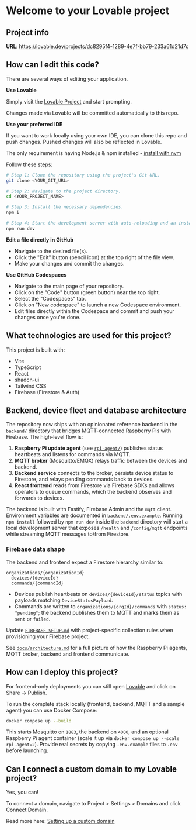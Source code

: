 # Welcome to your Lovable project

## Project info

**URL**: https://lovable.dev/projects/dc8295f4-1289-4e7f-bb79-233a61d21d7c

## How can I edit this code?

There are several ways of editing your application.

**Use Lovable**

Simply visit the [Lovable Project](https://lovable.dev/projects/dc8295f4-1289-4e7f-bb79-233a61d21d7c) and start prompting.

Changes made via Lovable will be committed automatically to this repo.

**Use your preferred IDE**

If you want to work locally using your own IDE, you can clone this repo and push changes. Pushed changes will also be reflected in Lovable.

The only requirement is having Node.js & npm installed - [install with nvm](https://github.com/nvm-sh/nvm#installing-and-updating)

Follow these steps:

```sh
# Step 1: Clone the repository using the project's Git URL.
git clone <YOUR_GIT_URL>

# Step 2: Navigate to the project directory.
cd <YOUR_PROJECT_NAME>

# Step 3: Install the necessary dependencies.
npm i

# Step 4: Start the development server with auto-reloading and an instant preview.
npm run dev
```

**Edit a file directly in GitHub**

- Navigate to the desired file(s).
- Click the "Edit" button (pencil icon) at the top right of the file view.
- Make your changes and commit the changes.

**Use GitHub Codespaces**

- Navigate to the main page of your repository.
- Click on the "Code" button (green button) near the top right.
- Select the "Codespaces" tab.
- Click on "New codespace" to launch a new Codespace environment.
- Edit files directly within the Codespace and commit and push your changes once you're done.

## What technologies are used for this project?

This project is built with:

- Vite
- TypeScript
- React
- shadcn-ui
- Tailwind CSS
- Firebase (Firestore & Auth)

## Backend, device fleet and database architecture

The repository now ships with an opinionated reference backend in the [`backend/`](backend/) directory that bridges MQTT-connected Raspberry Pis with Firebase. The high-level flow is:

1. **Raspberry Pi update agent** (see [`rpi-agent/`](rpi-agent/)) publishes status heartbeats and listens for commands via MQTT.
2. **MQTT broker** (Mosquitto/EMQX) relays traffic between the devices and backend.
3. **Backend service** connects to the broker, persists device status to Firestore, and relays pending commands back to devices.
4. **React frontend** reads from Firestore via Firebase SDKs and allows operators to queue commands, which the backend observes and forwards to devices.

The backend is built with Fastify, Firebase Admin and the `mqtt` client. Environment variables are documented in [`backend/.env.example`](backend/.env.example). Running `npm install` followed by `npm run dev` inside the `backend` directory will start a local development server that exposes `/health` and `/config/mqtt` endpoints while streaming MQTT messages to/from Firestore.

### Firebase data shape

The backend and frontend expect a Firestore hierarchy similar to:

```
organizations/{organizationId}
  devices/{deviceId}
  commands/{commandId}
```

- Devices publish heartbeats on `devices/{deviceId}/status` topics with payloads matching `DeviceStatusPayload`.
- Commands are written to `organizations/{orgId}/commands` with `status: "pending"`; the backend publishes them to MQTT and marks them as `sent` or `failed`.

Update [`FIREBASE_SETUP.md`](FIREBASE_SETUP.md) with project-specific collection rules when provisioning your Firebase project.

See [`docs/architecture.md`](docs/architecture.md) for a full picture of how the Raspberry Pi agents, MQTT broker, backend and frontend communicate.

## How can I deploy this project?

For frontend-only deployments you can still open [Lovable](https://lovable.dev/projects/dc8295f4-1289-4e7f-bb79-233a61d21d7c) and click on Share -> Publish.

To run the complete stack locally (frontend, backend, MQTT and a sample agent) you can use Docker Compose:

```sh
docker compose up --build
```

This starts Mosquitto on `1883`, the backend on `4000`, and an optional Raspberry Pi agent container (scale it up via `docker compose up --scale rpi-agent=2`). Provide real secrets by copying `.env.example` files to `.env` before launching.

## Can I connect a custom domain to my Lovable project?

Yes, you can!

To connect a domain, navigate to Project > Settings > Domains and click Connect Domain.

Read more here: [Setting up a custom domain](https://docs.lovable.dev/features/custom-domain#custom-domain)

